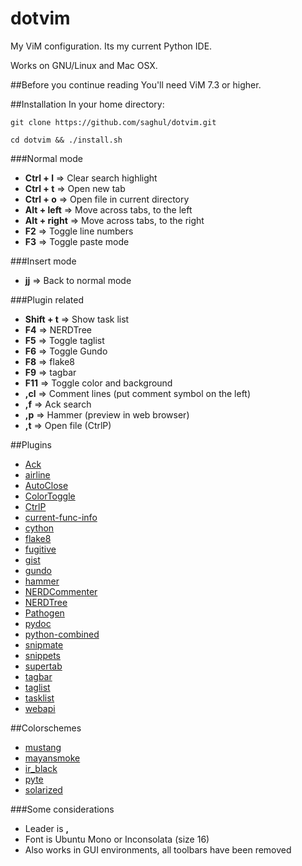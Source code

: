 # dotvim

My ViM configuration. Its my current Python IDE.

Works on GNU/Linux and Mac OSX.

##Before you continue reading
You'll need ViM 7.3 or higher.

##Installation
In your home directory:

    git clone https://github.com/saghul/dotvim.git

    cd dotvim && ./install.sh

###Normal mode
* **Ctrl + l** => Clear search highlight
* **Ctrl + t** => Open new tab
* **Ctrl + o** => Open file in current directory
* **Alt + left** => Move across tabs, to the left
* **Alt + right** => Move across tabs, to the right
* **F2** => Toggle line numbers
* **F3** => Toggle paste mode

###Insert mode
* **jj** => Back to normal mode

###Plugin related
* **Shift + t** => Show task list
* **F4** => NERDTree
* **F5** => Toggle taglist
* **F6** => Toggle Gundo
* **F8** => flake8
* **F9** => tagbar
* **F11** => Toggle color and background
* **,cl** => Comment lines (put comment symbol on the left)
* **,f** => Ack search
* **,p** => Hammer (preview in web browser)
* **,t** => Open file (CtrlP)

##Plugins
* [Ack](https://github.com/mileszs/ack.vim)
* [airline](https://github.com/bling/vim-airline.git)
* [AutoClose](https://github.com/vim-scripts/AutoClose)
* [ColorToggle](https://github.com/saghul/vim-colortoggle)
* [CtrlP](https://github.com/kien/ctrlp.vim.git)
* [current-func-info](https://github.com/tyru/current-func-info.vim)
* [cython](https://github.com/tshirtman/vim-cython)
* [flake8](https://github.com/nvie/vim-flake8)
* [fugitive](https://github.com/tpope/vim-fugitive)
* [gist](https://github.com/mattn/gist-vim)
* [gundo](https://github.com/sjl/gundo.vim)
* [hammer](https://github.com/matthias-guenther/hammer.vim)
* [NERDCommenter](https://github.com/scrooloose/nerdcommenter)
* [NERDTree](http://www.vim.org/scripts/script.php?script_id=1658)
* [Pathogen](https://github.com/tpope/vim-pathogen)
* [pydoc](https://github.com/fs111/pydoc.vim)
* [python-combined](https://github.com/mitsuhiko/vim-python-combined.git)
* [snipmate](https://github.com/garbas/vim-snipmate.git)
* [snippets](https://github.com/honza/vim-snippets.git)
* [supertab](https://github.com/ervandew/supertab.git)
* [tagbar](https://github.com/majutsushi/tagbar)
* [taglist](http://www.vim.org/scripts/script.php?script_id=273)
* [tasklist](http://www.vim.org/scripts/script.php?script_id=2607)
* [webapi](https://github.com/mattn/webapi-vim)

##Colorschemes
* [mustang](http://hcalves.deviantart.com/art/Mustang-Vim-Colorscheme-98974484)
* [mayansmoke](http://www.vim.org/scripts/script.php?script_id=3065)
* [ir_black](http://blog.toddwerth.com/entries/show/8)
* [pyte](http://www.vim.org/scripts/script.php?script_id=1492)
* [solarized](https://github.com/altercation/vim-colors-solarized)

###Some considerations
* Leader is **,**
* Font is Ubuntu Mono or Inconsolata (size 16)
* Also works in GUI environments, all toolbars have been removed

